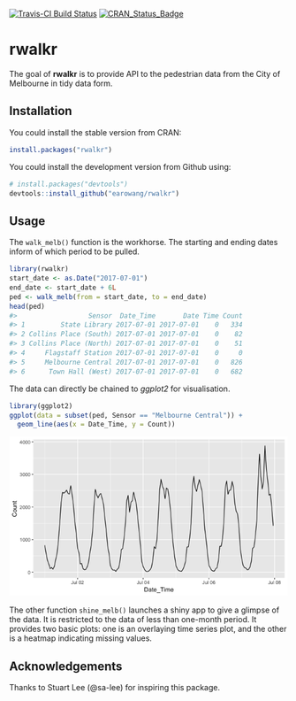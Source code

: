 <!-- README.md is generated from README.Rmd. Please edit that file -->
[![Travis-CI Build Status](https://travis-ci.org/earowang/rwalkr.svg?branch=master)](https://travis-ci.org/earowang/rwalkr) [![CRAN\_Status\_Badge](http://www.r-pkg.org/badges/version/rwalkr)](https://cran.r-project.org/package=rwalkr)

rwalkr
======

The goal of **rwalkr** is to provide API to the pedestrian data from the City of Melbourne in tidy data form.

Installation
------------

You could install the stable version from CRAN:

``` r
install.packages("rwalkr")
```

You could install the development version from Github using:

``` r
# install.packages("devtools")
devtools::install_github("earowang/rwalkr")
```

Usage
-----

The `walk_melb()` function is the workhorse. The starting and ending dates inform of which period to be pulled.

``` r
library(rwalkr)
start_date <- as.Date("2017-07-01")
end_date <- start_date + 6L
ped <- walk_melb(from = start_date, to = end_date)
head(ped)
#>                  Sensor  Date_Time       Date Time Count
#> 1         State Library 2017-07-01 2017-07-01    0   334
#> 2 Collins Place (South) 2017-07-01 2017-07-01    0    82
#> 3 Collins Place (North) 2017-07-01 2017-07-01    0    51
#> 4     Flagstaff Station 2017-07-01 2017-07-01    0     0
#> 5     Melbourne Central 2017-07-01 2017-07-01    0   826
#> 6      Town Hall (West) 2017-07-01 2017-07-01    0   682
```

The data can directly be chained to *ggplot2* for visualisation.

``` r
library(ggplot2)
ggplot(data = subset(ped, Sensor == "Melbourne Central")) +
  geom_line(aes(x = Date_Time, y = Count))
```

![](man/figure/plot-1.png)

The other function `shine_melb()` launches a shiny app to give a glimpse of the data. It is restricted to the data of less than one-month period. It provides two basic plots: one is an overlaying time series plot, and the other is a heatmap indicating missing values.

Acknowledgements
----------------

Thanks to Stuart Lee (@sa-lee) for inspiring this package.
